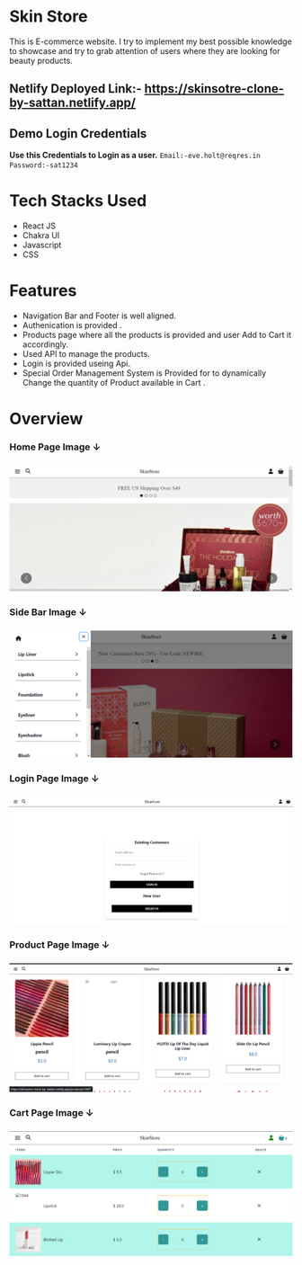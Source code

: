 # Skin Store
This is E-commerce website. I try to implement my best possible knowledge to showcase and try to grab attention of users where they are looking for beauty products. 

## Netlify Deployed Link:- https://skinsotre-clone-by-sattan.netlify.app/

## Demo Login Credentials
**Use this Credentials to Login as a user.**
 `Email:-eve.holt@reqres.in`
 `Password:-sat1234`
# Tech Stacks Used
- React JS
- Chakra UI
- Javascript
- CSS

# Features
- Navigation Bar and Footer is well aligned.
- Authenication is provided .
- Products page where all the products is provided and user Add to Cart it accordingly.
- Used API to manage the products. 
- Login is provided useing Api.
- Special Order Management System is Provided for to dynamically Change the quantity   of Product available in Cart .

# Overview
<div>
<h3> Home Page Image ↓<h3/>
<img src="./Project_Images/Home_Page.png" alt="Home_Page2" >
<h3> Side Bar Image ↓ <h3/>
<img src="./Project_Images/Side_Bar.png" alt="Side_Bar" />
<h3> Login Page Image ↓ <h3/>
<img src="./Project_Images/Login_page.png" alt="Login_Page" />
<h3> Product Page Image ↓ <h3/>
<img src="./Project_Images/Product_Page.png" alt="Product_page" />
<h3> Cart Page Image ↓<h3/>
<img src="./Project_Images/Cart_Page1.png" alt="Cart_Page" />
<div/>



